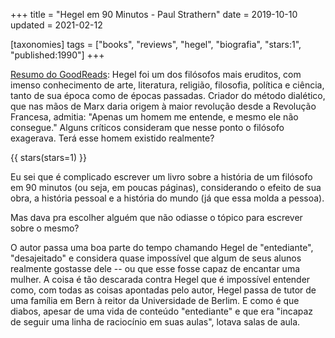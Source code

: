 +++
title = "Hegel em 90 Minutos - Paul Strathern"
date = 2019-10-10
updated = 2021-02-12

[taxonomies]
tags = ["books", "reviews", "hegel", "biografia", "stars:1", "published:1990"]
+++

[Resumo do GoodReads](https://www.goodreads.com/book/show/19265618-hegel-em-90-minutos):
Hegel foi um dos filósofos mais eruditos, com imenso conhecimento de arte,
literatura, religião, filosofia, política e ciência, tanto de sua época como
de épocas passadas. Criador do método dialético, que nas mãos de Marx daria
origem à maior revolução desde a Revolução Francesa, admitia: "Apenas um homem
me entende, e mesmo ele não consegue." Alguns críticos consideram que nesse
ponto o filósofo exagerava. Terá esse homem existido realmente?

<!-- more -->

{{ stars(stars=1) }}

Eu sei que é complicado escrever um livro sobre a história de um filósofo em
90 minutos (ou seja, em poucas páginas), considerando o efeito de sua obra, a
história pessoal e a história do mundo (já que essa molda a pessoa).

Mas dava pra escolher alguém que não odiasse o tópico para escrever sobre o
mesmo?

O autor passa uma boa parte do tempo chamando Hegel de "entediante",
"desajeitado" e considera quase impossível que algum de seus alunos realmente
gostasse dele -- ou que esse fosse capaz de encantar uma mulher. A coisa é tão
descarada contra Hegel que é impossível entender como, com todas as coisas
apontadas pelo autor, Hegel passa de tutor de uma família em Bern à reitor da
Universidade de Berlim. E como é que diabos, apesar de uma vida de conteúdo
"entediante" e que era "incapaz de seguir uma linha de raciocínio em suas
aulas", lotava salas de aula.

<!-- 
vim:spelllang=pt:
-->
